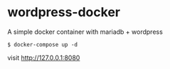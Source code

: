 # wordpress-docker

A simple docker container with mariadb + wordpress

```
$ docker-compose up -d
```

visit http://127.0.0.1:8080
